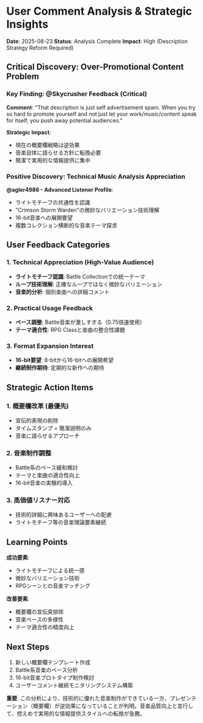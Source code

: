 # User Comment Analysis & Strategic Insights

**Date**: 2025-08-23
**Status**: Analysis Complete
**Impact**: High (Description Strategy Reform Required)

## Critical Discovery: Over-Promotional Content Problem

### Key Finding: @Skycrusher Feedback (Critical)
**Comment**: "That description is just self advertisement spam. When you try so hard to promote yourself and not just let your work/music/content speak for itself, you push away potential audiences."

**Strategic Impact**:
- 現在の概要欄戦略は逆効果
- 音楽自体に語らせる方針に転換必要
- 簡潔で実用的な情報提供に集中

### Positive Discovery: Technical Music Analysis Appreciation

**@agler4986 - Advanced Listener Profile**:
- ライトモチーフの共通性を認識
- "Crimson Storm Warden"の微妙なバリエーション技術理解
- 16-bit音楽への展開要望
- 複数コレクション横断的な音楽テーマ探求

## User Feedback Categories

### 1. Technical Appreciation (High-Value Audience)
- **ライトモチーフ認識**: Battle Collectionでの統一テーマ
- **ループ技術理解**: 正確なループではなく微妙なバリエーション
- **音楽的分析**: 個別楽曲への詳細コメント

### 2. Practical Usage Feedback
- **ペース調整**: Battle音楽が激しすぎる（0.75倍速使用）
- **テーマ適合性**: RPG Classと楽曲の整合性課題

### 3. Format Expansion Interest
- **16-bit要望**: 8-bitから16-bitへの展開希望
- **継続制作期待**: 定期的な新作への期待

## Strategic Action Items

### 1. 概要欄改革 (最優先)
- 宣伝的表現の削除
- タイムスタンプ + 簡潔説明のみ
- 音楽に語らせるアプローチ

### 2. 音楽制作調整
- Battle系のペース緩和検討
- テーマと楽曲の適合性向上
- 16-bit音楽の実験的導入

### 3. 高価値リスナー対応
- 技術的詳細に興味あるユーザーへの配慮
- ライトモチーフ等の音楽理論要素継続

## Learning Points

**成功要素**:
- ライトモチーフによる統一感
- 微妙なバリエーション技術
- RPGシーンとの音楽マッチング

**改善要素**:
- 概要欄の宣伝臭排除
- 音楽ペースの多様性
- テーマ適合性の精度向上

## Next Steps

1. 新しい概要欄テンプレート作成
2. Battle系音楽のペース分析
3. 16-bit音楽プロトタイプ制作検討
4. ユーザーコメント継続モニタリングシステム構築

**重要**: この分析により、技術的に優れた音楽制作ができている一方、プレゼンテーション（概要欄）が逆効果になっていることが判明。音楽品質向上と並行して、控えめで実用的な情報提供スタイルへの転換が急務。